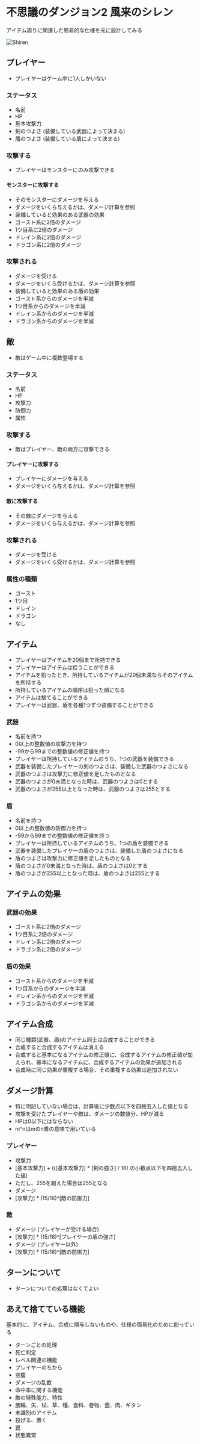 # 不思議のダンジョン2 風来のシレン

アイテム周りに関連した簡易的な仕様を元に設計してみる

![Shiren](http://blog-imgs-27.fc2.com/d/o/u/doughtful/shiren02.gif)

## プレイヤー

* プレイヤーはゲーム中に1人しかいない

### ステータス

* 名前
* HP
* 基本攻撃力
* 剣のつよさ (装備している武器によって決まる)
* 盾のつよさ (装備している盾によって決まる)


### 攻撃する

* プレイヤーはモンスターにのみ攻撃できる

#### モンスターに攻撃する

* そのモンスターにダメージを与える
 * ダメージをいくら与えるかは、ダメージ計算を参照
* 装備していると効果のある武器の効果
 * ゴースト系に2倍のダメージ
 * 1ツ目系に2倍のダメージ
 * ドレイン系に2倍のダメージ
 * ドラゴン系に2倍のダメージ

### 攻撃される

* ダメージを受ける
 * ダメージをいくら受けるかは、ダメージ計算を参照
* 装備していると効果のある盾の効果
 * ゴースト系からのダメージを半減
 * 1ツ目系からのダメージを半減
 * ドレイン系からのダメージを半減
 * ドラゴン系からのダメージを半減


## 敵

* 敵はゲーム中に複数登場する

### ステータス

* 名前
* HP
* 攻撃力
* 防御力
* 属性


### 攻撃する

* 敵はプレイヤー、敵の両方に攻撃できる

#### プレイヤーに攻撃する

* プレイヤーにダメージを与える
 * ダメージをいくら与えるかは、ダメージ計算を参照

#### 敵に攻撃する

* その敵にダメージを与える
 * ダメージをいくら与えるかは、ダメージ計算を参照


### 攻撃される

* ダメージを受ける
 * ダメージをいくら受けるかは、ダメージ計算を参照

### 属性の種類

* ゴースト
* 1ツ目
* ドレイン
* ドラゴン
* なし


## アイテム

* プレイヤーはアイテムを20個まで所持できる
* プレイヤーはアイテムは拾うことができる
* アイテムを拾ったとき、所持しているアイテムが20個未満ならそのアイテムを所持する
* 所持しているアイテムの順序は拾った順になる
* アイテムは捨てることができる
* プレイヤーは武器、盾を各種1つずつ装備することができる

### 武器

* 名前を持つ
* 0以上の整数値の攻撃力を持つ
* -99から99までの整数値の修正値を持つ
* プレイヤーは所持しているアイテムのうち、1つの武器を装備できる
* 武器を装備したプレイヤーの剣のつよさは、装備した武器のつよさになる
* 武器のつよさは攻撃力に修正値を足したものとなる
* 武器のつよさが0未満となった時は、武器のつよさは0とする
* 武器のつよさが255以上となった時は、武器のつよさは255とする

### 盾

* 名前を持つ
* 0以上の整数値の防御力を持つ
* -99から99までの整数値の修正値を持つ
* プレイヤーは所持しているアイテムのうち、1つの盾を装備できる
* 武器を装備したプレイヤーの盾のつよさは、装備した盾のつよさになる
* 盾のつよさは攻撃力に修正値を足したものとなる
* 盾のつよさが0未満となった時は、盾のつよさは0とする
* 盾のつよさが255以上となった時は、盾のつよさは255とする


## アイテムの効果

### 武器の効果

* ゴースト系に2倍のダメージ
* 1ツ目系に2倍のダメージ
* ドレイン系に2倍のダメージ
* ドラゴン系に2倍のダメージ

### 盾の効果

* ゴースト系からのダメージを半減
* 1ツ目系からのダメージを半減
* ドレイン系からのダメージを半減
* ドラゴン系からのダメージを半減


## アイテム合成

* 同じ種類(武器、盾)のアイテム同士は合成することができる
* 合成すると合成するアイテムは消える
* 合成すると基本になるアイテムの修正値に、合成するアイテムの修正値が加えられ、基本になるアイテムに、合成するアイテムの効果が追加される
* 合成時に同じ効果が重複する場合、その重複する効果は追加されない

## ダメージ計算

* 特に明記していない場合は、計算後に少数点以下を四捨五入した値となる
* 攻撃を受けたプレイヤーや敵は、ダメージの数値分、HPが減る
* HPは0以下にはならない
* m^nはmのn乗の意味で用いている

### プレイヤー

* 攻撃力
 * [基本攻撃力] + (([基本攻撃力] * [剣の強さ] / 16) の小数点以下を四捨五入した値)
 * ただし、255を超えた場合は255となる
* ダメージ
 * [攻撃力] * (15/16)^[敵の防御力]

### 敵

* ダメージ (プレイヤーが受ける場合)
 * [攻撃力] * (15/16)^[プレイヤーの盾の強さ]
* ダメージ (プレイヤー以外)
 * [攻撃力] * (15/16)^[敵の防御力]


## ターンについて

* ターンについての処理はなくてよい

## あえて捨てている機能

基本的に、アイテム、合成に関与しないものや、仕様の簡易化のために削っている

* ターンごとの処理
* 死亡判定
* レベル関連の機能
* プレイヤーのちから
* 空腹
* ダメージの乱数
* 命中率に関する機能
* 敵の特殊能力、特性
* 腕輪、矢、杖、草、種、食料、巻物、壺、肉、ギタン
* 未識別のアイテム
* 投げる、置く
* 罠
* 状態異常
